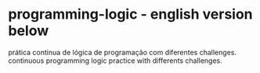 # programming-logic - english version below
prática continua de lógica de programação com diferentes challenges.
continuous programming logic practice with differents challenges.
